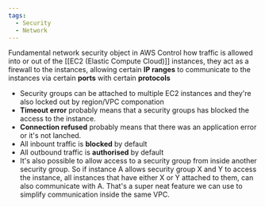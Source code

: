```yaml
---
tags:
  - Security
  - Network
---
```

Fundamental network security object in AWS
Control how traffic is allowed into or out of the [[EC2 (Elastic Compute Cloud)]] instances, they act as a firewall to the instances, allowing certain **IP ranges** to communicate to the instances via certain **ports** with certain **protocols**

- Security groups can be attached to multiple EC2 instances and they're also locked out by region/VPC componation
- **Timeout error** probably means that a security groups has blocked the access to the instance.
- **Connection refused** probably means that there was an application error or it's not lanched.
- All inbount traffic is **blocked** by default
- All outbound traffic is **authorised** by default
- It's also possible to allow access to a security group from inside another security group. So if instance A allows security group X and Y to access the instance, all instances that have either X or Y attached to them, can also communicate with A. That's a super neat feature we can use to simplify communication inside the same VPC.